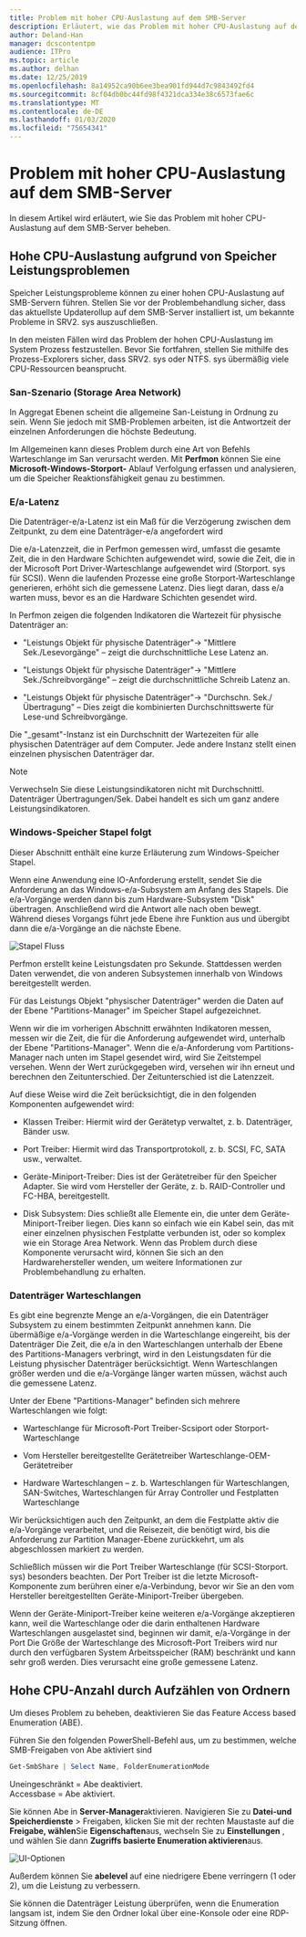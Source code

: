 ```yaml
---
title: Problem mit hoher CPU-Auslastung auf dem SMB-Server
description: Erläutert, wie das Problem mit hoher CPU-Auslastung auf dem SMB-Server behoben wird.
author: Deland-Han
manager: dcscontentpm
audience: ITPro
ms.topic: article
ms.author: delhan
ms.date: 12/25/2019
ms.openlocfilehash: 8a14952ca90b6ee3bea901fd944d7c9843492fd4
ms.sourcegitcommit: 8cf04db0bc44fd98f4321dca334e38c6573fae6c
ms.translationtype: MT
ms.contentlocale: de-DE
ms.lasthandoff: 01/03/2020
ms.locfileid: "75654341"
---
```

# <a name="high-cpu-usage-issue-on-the-smb-server"></a>Problem mit hoher CPU-Auslastung auf dem SMB-Server

In diesem Artikel wird erläutert, wie Sie das Problem mit hoher CPU-Auslastung auf dem SMB-Server beheben.

## <a name="high-cpu-usage-because-of-storage-performance-issues"></a>Hohe CPU-Auslastung aufgrund von Speicher Leistungsproblemen

Speicher Leistungsprobleme können zu einer hohen CPU-Auslastung auf SMB-Servern führen. Stellen Sie vor der Problembehandlung sicher, dass das aktuellste Updaterollup auf dem SMB-Server installiert ist, um bekannte Probleme in SRV2. sys auszuschließen.

In den meisten Fällen wird das Problem der hohen CPU-Auslastung im System Prozess festzustellen. Bevor Sie fortfahren, stellen Sie mithilfe des Prozess-Explorers sicher, dass SRV2. sys oder NTFS. sys übermäßig viele CPU-Ressourcen beansprucht.

### <a name="storage-area-network-san-scenario"></a>San-Szenario (Storage Area Network)

In Aggregat Ebenen scheint die allgemeine San-Leistung in Ordnung zu sein. Wenn Sie jedoch mit SMB-Problemen arbeiten, ist die Antwortzeit der einzelnen Anforderungen die höchste Bedeutung.

Im Allgemeinen kann dieses Problem durch eine Art von Befehls Warteschlange im San verursacht werden. Mit **Perfmon** können Sie eine **Microsoft-Windows-Storport-** Ablauf Verfolgung erfassen und analysieren, um die Speicher Reaktionsfähigkeit genau zu bestimmen.

### <a name="disk-io-latency"></a>E/a-Latenz

Die Datenträger-e/a-Latenz ist ein Maß für die Verzögerung zwischen dem Zeitpunkt, zu dem eine Datenträger-e/a angefordert wird

Die e/a-Latenzzeit, die in Perfmon gemessen wird, umfasst die gesamte Zeit, die in den Hardware Schichten aufgewendet wird, sowie die Zeit, die in der Microsoft Port Driver-Warteschlange aufgewendet wird (Storport. sys für SCSI). Wenn die laufenden Prozesse eine große Storport-Warteschlange generieren, erhöht sich die gemessene Latenz. Dies liegt daran, dass e/a warten muss, bevor es an die Hardware Schichten gesendet wird.

In Perfmon zeigen die folgenden Indikatoren die Wartezeit für physische Datenträger an:

- "Leistungs Objekt für physische Datenträger"-\> "Mittlere Sek./Lesevorgänge" – zeigt die durchschnittliche Lese Latenz an.

- "Leistungs Objekt für physische Datenträger"-\> "Mittlere Sek./Schreibvorgänge" – zeigt die durchschnittliche Schreib Latenz an.

- "Leistungs Objekt für physische Datenträger"-\> "Durchschn. Sek./Übertragung" – Dies zeigt die kombinierten Durchschnittswerte für Lese-und Schreibvorgänge.

Die "\_gesamt"-Instanz ist ein Durchschnitt der Wartezeiten für alle physischen Datenträger auf dem Computer. Jede andere Instanz stellt einen einzelnen physischen Datenträger dar.

> [!NOTE]
> Verwechseln Sie diese Leistungsindikatoren nicht mit Durchschnittl. Datenträger Übertragungen/Sek. Dabei handelt es sich um ganz andere Leistungsindikatoren.

### <a name="windows-storage-stack-follows"></a>Windows-Speicher Stapel folgt

Dieser Abschnitt enthält eine kurze Erläuterung zum Windows-Speicher Stapel.

Wenn eine Anwendung eine IO-Anforderung erstellt, sendet Sie die Anforderung an das Windows-e/a-Subsystem am Anfang des Stapels. Die e/a-Vorgänge werden dann bis zum Hardware-Subsystem "Disk" übertragen. Anschließend wird die Antwort alle nach oben bewegt. Während dieses Vorgangs führt jede Ebene ihre Funktion aus und übergibt dann die e/a-Vorgänge an die nächste Ebene.

![Stapel Fluss](media/high-cpu-usage-issue-on-smb-server-1.png)

Perfmon erstellt keine Leistungsdaten pro Sekunde. Stattdessen werden Daten verwendet, die von anderen Subsystemen innerhalb von Windows bereitgestellt werden.

Für das Leistungs Objekt "physischer Datenträger" werden die Daten auf der Ebene "Partitions-Manager" im Speicher Stapel aufgezeichnet.

Wenn wir die im vorherigen Abschnitt erwähnten Indikatoren messen, messen wir die Zeit, die für die Anforderung aufgewendet wird, unterhalb der Ebene "Partitions-Manager". Wenn die e/a-Anforderung vom Partitions-Manager nach unten im Stapel gesendet wird, wird Sie Zeitstempel versehen. Wenn der Wert zurückgegeben wird, versehen wir ihn erneut und berechnen den Zeitunterschied. Der Zeitunterschied ist die Latenzzeit.

Auf diese Weise wird die Zeit berücksichtigt, die in den folgenden Komponenten aufgewendet wird:

- Klassen Treiber: Hiermit wird der Gerätetyp verwaltet, z. b. Datenträger, Bänder usw.

- Port Treiber: Hiermit wird das Transportprotokoll, z. b. SCSI, FC, SATA usw., verwaltet.

- Geräte-Miniport-Treiber: Dies ist der Gerätetreiber für den Speicher Adapter. Sie wird vom Hersteller der Geräte, z. b. RAID-Controller und FC-HBA, bereitgestellt.

- Disk Subsystem: Dies schließt alle Elemente ein, die unter dem Geräte-Miniport-Treiber liegen. Dies kann so einfach wie ein Kabel sein, das mit einer einzelnen physischen Festplatte verbunden ist, oder so komplex wie ein Storage Area Network. Wenn das Problem durch diese Komponente verursacht wird, können Sie sich an den Hardwarehersteller wenden, um weitere Informationen zur Problembehandlung zu erhalten.

### <a name="disk-queuing"></a>Datenträger Warteschlangen

Es gibt eine begrenzte Menge an e/a-Vorgängen, die ein Datenträger Subsystem zu einem bestimmten Zeitpunkt annehmen kann. Die übermäßige e/a-Vorgänge werden in die Warteschlange eingereiht, bis der Datenträger Die Zeit, die e/a in den Warteschlangen unterhalb der Ebene des Partitions-Managers verbringt, wird in den Leistungsdaten für die Leistung physischer Datenträger berücksichtigt. Wenn Warteschlangen größer werden und die e/a-Vorgänge länger warten müssen, wächst auch die gemessene Latenz.

Unter der Ebene "Partitions-Manager" befinden sich mehrere Warteschlangen wie folgt:

- Warteschlange für Microsoft-Port Treiber-Scsiport oder Storport-Warteschlange

- Vom Hersteller bereitgestellte Gerätetreiber Warteschlange-OEM-Gerätetreiber

- Hardware Warteschlangen – z. b. Warteschlangen für Warteschlangen, SAN-Switches, Warteschlangen für Array Controller und Festplatten Warteschlange

Wir berücksichtigen auch den Zeitpunkt, an dem die Festplatte aktiv die e/a-Vorgänge verarbeitet, und die Reisezeit, die benötigt wird, bis die Anforderung zur Partition Manager-Ebene zurückkehrt, um als abgeschlossen markiert zu werden.

Schließlich müssen wir die Port Treiber Warteschlange (für SCSI-Storport. sys) besonders beachten. Der Port Treiber ist die letzte Microsoft-Komponente zum berühren einer e/a-Verbindung, bevor wir Sie an den vom Hersteller bereitgestellten Geräte-Miniport-Treiber übergeben.

Wenn der Geräte-Miniport-Treiber keine weiteren e/a-Vorgänge akzeptieren kann, weil die Warteschlange oder die darin enthaltenen Hardware Warteschlangen ausgelastet sind, beginnen wir damit, e/a-Vorgänge in der Port Die Größe der Warteschlange des Microsoft-Port Treibers wird nur durch den verfügbaren System Arbeitsspeicher (RAM) beschränkt und kann sehr groß werden. Dies verursacht eine große gemessene Latenz.

## <a name="high-cpu-caused-by-enumerating-folders"></a>Hohe CPU-Anzahl durch Aufzählen von Ordnern 

Um dieses Problem zu beheben, deaktivieren Sie das Feature Access based Enumeration (ABE).

Führen Sie den folgenden PowerShell-Befehl aus, um zu bestimmen, welche SMB-Freigaben von Abe aktiviert sind

```PowerShell
Get-SmbShare | Select Name, FolderEnumerationMode
```

Uneingeschränkt = Abe deaktiviert. <br />
Accessbase = Abe aktiviert.


Sie können Abe in **Server-Manager**aktivieren. Navigieren Sie zu **Datei-und Speicherdienste** > Freigaben, klicken Sie mit der rechten Maustaste auf die **Freigabe, wählen**Sie **Eigenschaften**aus, wechseln Sie zu **Einstellungen** , und wählen Sie dann **Zugriffs basierte Enumeration aktivieren**aus.

![UI-Optionen](media/high-cpu-usage-issue-on-smb-server-2.png)

Außerdem können Sie **abelevel** auf eine niedrigere Ebene verringern (1 oder 2), um die Leistung zu verbessern.

Sie können die Datenträger Leistung überprüfen, wenn die Enumeration langsam ist, indem Sie den Ordner lokal über eine-Konsole oder eine RDP-Sitzung öffnen.
